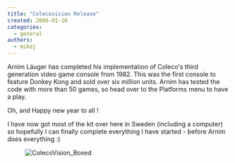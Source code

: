 ```yaml
---
title: "Colecovision Release"
created: 2006-01-16
categories: 
  - general
authors: 
  - mikej
---
```


Arnim Läuger has completed his implementation of Coleco's third generation video game console from 1982. This was the first console to feature Donkey Kong and sold over six million units. Arnim has tested the code with more than 50 games, so head over to the Platforms menu to have a play.

Oh, and Happy new year to all !

I have now got most of the kit over here in Sweden (including a computer) so hopefully I can finally complete everything I have started - before Arnim does everything :)

<figure>

![ColecoVision_Boxed](@assets/images/post/ColecoVision_Boxed.jpg)

</figure>